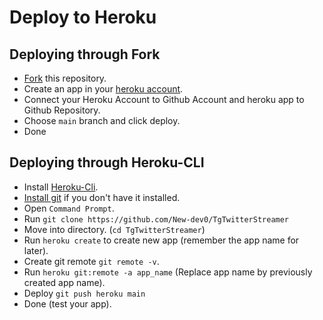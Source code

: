 # Deploy to Heroku

## Deploying through Fork
- [Fork](https://github.com/New-dev0/TgTwitterStreamer/fork) this repository.
- Create an app in your [heroku account](https://dashboard.heroku.com/).
- Connect your Heroku Account to Github Account and heroku app to Github Repository.
- Choose `main` branch and click deploy.
- Done

## Deploying through Heroku-CLI
- Install [Heroku-Cli](https://devcenter.heroku.com/articles/heroku-cli#install-the-heroku-cli).
- [Install git](https://git-scm.com/downloads) if you don't have it installed.
- Open `Command Prompt`.
- Run `git clone https://github.com/New-dev0/TgTwitterStreamer`
- Move into directory. (`cd TgTwitterStreamer`)
- Run `heroku create` to create new app (remember the app name for later).
- Create git remote `git remote -v`.
- Run `heroku git:remote -a app_name` (Replace app name by previously created app name).
- Deploy `git push heroku main`
- Done (test your app).
